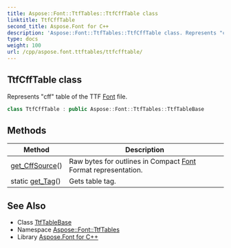 ```yaml
---
title: Aspose::Font::TtfTables::TtfCffTable class
linktitle: TtfCffTable
second_title: Aspose.Font for C++
description: 'Aspose::Font::TtfTables::TtfCffTable class. Represents "cff" table of the TTF Font file in C++.'
type: docs
weight: 100
url: /cpp/aspose.font.ttftables/ttfcfftable/
---
```

## TtfCffTable class


Represents "cff" table of the TTF [Font](../../aspose.font/font/) file.

```cpp
class TtfCffTable : public Aspose::Font::TtfTables::TtfTableBase
```

## Methods

| Method | Description |
| --- | --- |
| [get_CffSource](./get_cffsource/)() | Raw bytes for outlines in Compact [Font](../../aspose.font/font/) Format representation. |
| static [get_Tag](./get_tag/)() | Gets table tag. |
## See Also

* Class [TtfTableBase](../ttftablebase/)
* Namespace [Aspose::Font::TtfTables](../)
* Library [Aspose.Font for C++](../../)
